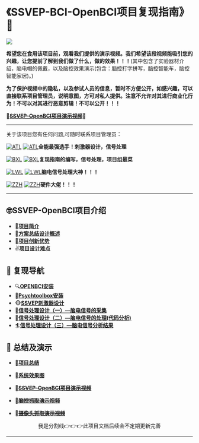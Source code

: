 # 《SSVEP-BCI-OpenBCI项目复现指南》🌸

![](https://img.shields.io/badge/keywords-BCI%2CSSVEP%2CEEG-green)

**希望您在食用该项目前，观看我们提供的演示视频。我们希望该段视频能吸引您的兴趣，让您提前了解到我们做了什么，做的效果！！！**(其中包含了实验器材介绍，脑电帽的佩戴，以及脑控效果演示(包含：脑控打字拼写，脑控智能车，脑控智能家居)。)

**为了保护视频中的隐私，以及参试人员的信息，暂时不方便公开，如感兴趣，可以直接联系项目管理员，说明意图，方可对私人提供。注意不允许对其进行商业化行为！不可以对其进行恶意剪辑！不可以公开！！！**

🫱[**~~SSVEP-OpenBCI项目演示视频~~**]()🫲

***

关于该项目您有任何问题,可随时联系项目管理员：

[![ATL](https://img.shields.io/github/followers/AI-Tianlong?label=ATL-HIT&style=social)](https://github.com/AI-Tianlong)  [![ATL](https://img.shields.io/badge/ATL-07c160?style=for-the-badge&logo=wechat&logoColor=white)](https://github.com/AI-Tianlong)**全能最强选手！刺激器设计，信号处理**

[![BXL](https://img.shields.io/github/followers/Bu0717?label=BXL-UCAS&style=social)](https://github.com/Bu0717)  [![BXL](https://img.shields.io/badge/陌人不故-07c160?style=for-the-badge&logo=wechat&logoColor=white)](https://i.postimg.cc/cCZPX33y/mmqrcode1674647275960.png)**复现指南的编写，信号处理，项目组最菜**

[![LWL](https://img.shields.io/github/followers/lwlBCI?label=LWL-NUC&style=social)](https://github.com/lwlBCI)  [![LWL](https://img.shields.io/badge/RusswestDG-07c160?style=for-the-badge&logo=wechat&logoColor=white)](https://i.postimg.cc/LXcg7zBX/mmexport1674648171838.jpg)**脑电信号处理大神！！！**

[![ZZH](https://img.shields.io/github/followers/HITzihao?label=ZZH-HIT&style=social)](https://github.com/HITzihao)  [![ZZH](https://img.shields.io/badge/浩浩-07c160?style=for-the-badge&logo=wechat&logoColor=white)](https://i.postimg.cc/rz2shQJy/mmexport1674647395044.jpg)**硬件大佬！！！**

***

## 🤓SSVEP-OpenBCI项目介绍

+ 🎊[**项目简介**](https://github.com/AI-Tianlong/SSVEP-BCI-OpenBCI/blob/main/docs/%E9%A1%B9%E7%9B%AE%E7%AE%80%E4%BB%8B.md)
+ 🎡[**方案总结设计概述**](https://github.com/AI-Tianlong/SSVEP-BCI-OpenBCI/blob/main/docs/%E6%96%B9%E6%A1%88%E6%80%BB%E7%BB%93%E8%AE%BE%E8%AE%A1%E6%A6%82%E8%BF%B0.md)
+ 🎯[**项目创新优势**](https://github.com/AI-Tianlong/SSVEP-BCI-OpenBCI/blob/main/docs/%E9%A1%B9%E7%9B%AE%E5%88%9B%E6%96%B0%E4%BC%98%E5%8A%BF.md)
+ ✌️[**项目设计难点**](https://github.com/AI-Tianlong/SSVEP-BCI-OpenBCI/blob/main/docs/%E9%A1%B9%E7%9B%AE%E8%AE%BE%E8%AE%A1%E9%9A%BE%E7%82%B9.md)

## 🧭 复现导航

+ 🔍[**OPENBCI安装**](https://github.com/AI-Tianlong/SSVEP-BCI-OpenBCI/blob/main/docs/OPENBCI%E5%AE%89%E8%A3%85.md)
+ 🔧[**Psychtoolbox安装**](https://github.com/AI-Tianlong/SSVEP-BCI-OpenBCI/blob/main/docs/Psychtoolbox%E5%AE%89%E8%A3%85.md)
+ 🐵[**SSVEP刺激器设计**](https://github.com/AI-Tianlong/SSVEP-BCI-OpenBCI/blob/main/docs/SSVEP%E5%88%BA%E6%BF%80%E5%99%A8%E8%AE%BE%E8%AE%A1.md)
+ 🦄[**信号处理设计（一）—脑电信号的采集**](https://github.com/AI-Tianlong/SSVEP-BCI-OpenBCI/blob/main/docs/%E4%BF%A1%E5%8F%B7%E5%A4%84%E7%90%86%E8%AE%BE%E8%AE%A1%EF%BC%88%E4%B8%80%EF%BC%89%E2%80%94%E8%84%91%E7%94%B5%E4%BF%A1%E5%8F%B7%E7%9A%84%E9%87%87%E9%9B%86.md)
+ 💞[**信号处理设计（二）—脑电信号的处理(代码分析)**](https://github.com/AI-Tianlong/SSVEP-BCI-OpenBCI/blob/main/docs/%E4%BF%A1%E5%8F%B7%E5%A4%84%E7%90%86%E8%AE%BE%E8%AE%A1%EF%BC%88%E4%BA%8C%EF%BC%89%E2%80%94%E8%84%91%E7%94%B5%E4%BF%A1%E5%8F%B7%E7%9A%84%E5%A4%84%E7%90%86.md)
+ 🏄[**信号处理设计（三）—脑电信号分析结果**](https://github.com/AI-Tianlong/SSVEP-BCI-OpenBCI/blob/main/docs/%E4%BF%A1%E5%8F%B7%E5%A4%84%E7%90%86%E8%AE%BE%E8%AE%A1%EF%BC%88%E4%B8%89%EF%BC%89%E2%80%94%E8%84%91%E7%94%B5%E4%BF%A1%E5%8F%B7%E5%88%86%E6%9E%90%E7%BB%93%E6%9E%9C.md)

## 🍓 总结及演示

* 🍄[**项目总结**](https://github.com/AI-Tianlong/SSVEP-BCI-OpenBCI/blob/main/docs/%E9%A1%B9%E7%9B%AE%E6%80%BB%E7%BB%93.md)
* 🌌[**系统效果图**](https://www.aliyundrive.com/s/cpGHuJ5taWY)

* 🔦[**~~SSVEP-OpenBCI项目演示视频~~**]()

* 🍧[~~**脑控抓取演示视频**~~]()

* 🎌[~~**摄像头抓取演示视频**~~]()

<center>我是分割线👉👉👉此项目文档后续会不定期更新完善</center>

***





